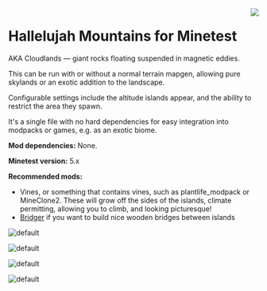 <img src="https://avatars1.githubusercontent.com/u/16545761?s=150&v=4" align="right" />

# Hallelujah Mountains for Minetest

AKA Cloudlands — giant rocks floating suspended in magnetic eddies.

This can be run with or without a normal terrain mapgen, allowing pure skylands or an exotic addition to the landscape.

Configurable settings include the altitude islands appear, and the ability to restrict the area they spawn.

It's a single file with no hard dependencies for easy integration into modpacks or games, e.g. as an exotic biome. 

**Mod dependencies:** None. 

**Minetest version:** 5.x

**Recommended mods:**
* Vines, or something that contains vines, such as plantlife_modpack or MineClone2. These will grow off the sides of the islands, climate permitting, allowing you to climb, and looking picturesque!
* [Bridger](https://forum.minetest.net/viewtopic.php?f=9&t=18243) if you want to build nice wooden bridges between islands

![default](https://i.imgur.com/Zty57dy.jpg)

![default](https://i.imgur.com/PUjjaIK.jpg)

![default](https://i.imgur.com/rCtczAK.jpg)

![default](https://i.imgur.com/A6vDDGc.jpg)
